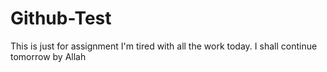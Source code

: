 # Github-Test
This is just for assignment
I'm tired with all the work today. I shall continue tomorrow by Allah
